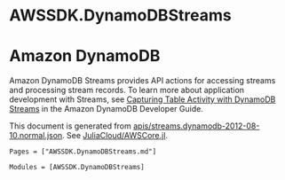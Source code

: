 # AWSSDK.DynamoDBStreams

# Amazon DynamoDB

Amazon DynamoDB Streams provides API actions for accessing streams and processing stream records. To learn more about application development with Streams, see [Capturing Table Activity with DynamoDB Streams](http://docs.aws.amazon.com/amazondynamodb/latest/developerguide/Streams.html) in the Amazon DynamoDB Developer Guide.

This document is generated from
[apis/streams.dynamodb-2012-08-10.normal.json](https://github.com/aws/aws-sdk-js/blob/master/apis/streams.dynamodb-2012-08-10.normal.json).
See [JuliaCloud/AWSCore.jl](https://github.com/JuliaCloud/AWSCore.jl).

```@index
Pages = ["AWSSDK.DynamoDBStreams.md"]
```

```@autodocs
Modules = [AWSSDK.DynamoDBStreams]
```
